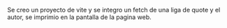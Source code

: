 Se creo un proyecto de vite y se integro un fetch de una liga de quote y el autor, se imprimio en la pantalla de la pagina web.